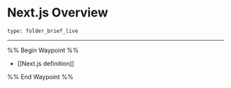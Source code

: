 # Next.js Overview
 
```ccard
type: folder_brief_live
```
 
---

%% Begin Waypoint %%
- [[Next.js definition]]

%% End Waypoint %%
